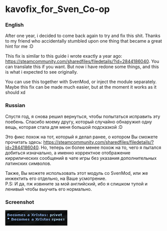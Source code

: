 # kavofix_for_Sven_Co-op
### English
After one year, i decided to come back again to try and fix this shit. Thanks to my friend who accidentally stumbled upon one thing that became a great hint for me :D

This fix is similar to this guide i wrote exactly a year ago: https://steamcommunity.com/sharedfiles/filedetails/?id=2844186040. 
You can translate this if you want. But now i have redone some things, and this is what i expected to see originally.

You can use this together with SvenMod, or inject the module separately. <br>Maybe this fix can be made much easier, but at the moment it works as it should xd

### Russian
Спустя год, я снова решил вернуться, чтобы попытаться исправить эту поебень. Спасибо моему другу, который случайно обнаружил одну вещь, которая стала для меня большой подсказкой :D

Это фикс похож на тот, который я делал ранее, о котором Вы сможете прочитать здесь: https://steamcommunity.com/sharedfiles/filedetails/?id=2844186040. Но, теперь он более менее
похож на то, чего я пытался добиться изначально, а именно корректное отображение киррилических сообщений в чате игры без указания дополнительных латинских символов.

Также, Вы можете использовать этот модуль со SvenMod, или же инжектить его отдельно, на Ваше усмотрение.<br>
P.S: И да, пж извините за мой английский, ибо я слишком тупой и ленивый чтобы выучить его нормально.

### Screenshot
![Image alt](https://github.com/kekekekkek/kavofix_for_Sven_Co-op/blob/main/img/Screenshot_1.png)
